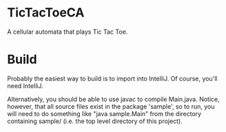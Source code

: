 # TicTacToeCA
A cellular automata that plays Tic Tac Toe.


# Build
Probably the easiest way to build is to import into IntelliJ.
Of course, you'll need IntelliJ.

Alternatively, you should be able to use javac to compile Main.java.
Notice, however, that all source files exist in the package 'sample',
so to run, you will need to do something like "java sample.Main" from the
directory containing sample/ (i.e. the top level directory of this project).
